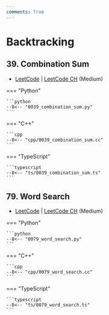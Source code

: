 ```yaml
---
comments: True
---
```


# Backtracking

## 39. Combination Sum

-  [LeetCode](https://leetcode.com/problems/combination-sum/) | [LeetCode CH](https://leetcode.cn/problems/combination-sum/) (Medium)

=== "Python"

    ```python
    --8<-- "0039_combination_sum.py"
    ```

=== "C++"

    ```cpp
    --8<-- "cpp/0039_combination_sum.cc"
    ```

=== "TypeScript"

    ```typescript
    --8<-- "ts/0039_combination_sum.ts"
    ```

## 79. Word Search

-  [LeetCode](https://leetcode.com/problems/word-search/) | [LeetCode CH](https://leetcode.cn/problems/word-search/) (Medium)

=== "Python"

    ```python
    --8<-- "0079_word_search.py"
    ```

=== "C++"

    ```cpp
    --8<-- "cpp/0079_word_search.cc"
    ```

=== "TypeScript"

    ```typescript
    --8<-- "ts/0079_word_search.ts"
    ```
